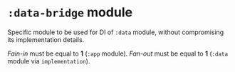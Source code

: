 # `:data-bridge` module

Specific module to be used for DI of `:data` module, without compromising its implementation details.

*Fain-in* must be equal to **1** (`:app` module).
*Fan-out*  must be equal to **1** (`:data` module via `implementation`).
